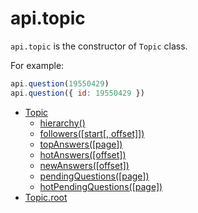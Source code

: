 # api.topic

`api.topic` is the constructor of `Topic` class.

For example:

```javascript
api.question(19550429)
api.question({ id: 19550429 })
```

- [Topic](./)
    + [hierarchy()](./hierarchy.md)
    + [followers([start[, offset]])](./followers.md)
    + [topAnswers([page])](./topAnswers.md)
    + [hotAnswers([offset])](./hotAnswers.md)
    + [newAnswers([offset])](./newAnswers.md)
    + [pendingQuestions([page])](./pendingQuestions.md)
    + [hotPendingQuestions([page])](./hotPendingQuestions.md)
- [Topic.root](./root.md)
